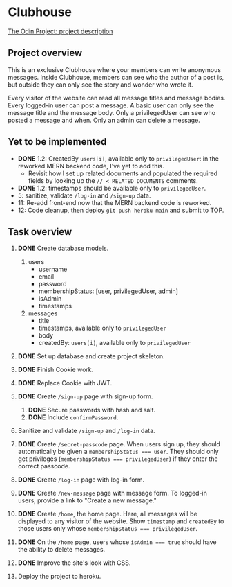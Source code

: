 # Clubhouse
[The Odin Project: project description](https://www.theodinproject.com/paths/full-stack-javascript/courses/nodejs/lessons/members-only)


## Project overview
This is an exclusive Clubhouse where your members can write anonymous messages. Inside Clubhouse, members can see who the author of a post is, but outside they can only see the story and wonder who wrote it.

Every visitor of the website can read all message titles and message bodies.
Every logged-in user can post a message.
A basic user can only see the message title and the message body.
Only a privilegedUser can see who posted a message and when.
Only an admin can delete a message.

## Yet to be implemented
- **DONE** 1.2: CreatedBy `users[i]`, available only to `privilegedUser`: in the reworked MERN backend code, I've yet to add this.
  - Revisit how I set up related documents and populated the required fields by looking up the `// < RELATED DOCUMENTS` comments.
- **DONE** 1.2: timestamps should be available only to `privilegedUser`.
- 5: sanitize, validate `/log-in` and `/sign-up` data.
- 11: Re-add front-end now that the MERN backend code is reworked.
- 12: Code cleanup, then deploy `git push heroku main` and submit to TOP.

## Task overview
1. **DONE** Create database models.
   1. users
      - username
      - email
      - password
      - membershipStatus: [user, privilegedUser, admin]
      - isAdmin
      - timestamps
   2. messages
       - title
       - timestamps, available only to `privilegedUser`
       - body
       - createdBy: `users[i]`, available only to `privilegedUser`
2. **DONE** Set up database and create project skeleton.
3. **DONE** Finish Cookie work.
4. **DONE** Replace Cookie with JWT.
5. **DONE** Create `/sign-up` page with sign-up form.
   1. **DONE** Secure passwords with hash and salt.
   2. **DONE** Include `confirmPassword`.
6. Sanitize and validate `/sign-up` and `/log-in` data.
7. **DONE** Create `/secret-passcode` page. When users sign up, they should automatically be given a `membershipStatus === user`. They should only get privileges (`membershipStatus === privilegedUser`) if they enter the correct passcode.
8. **DONE** Create `/log-in` page with log-in form.
9. **DONE** Create `/new-message` page with message form. To logged-in users, provide a link to "Create a new message."
10. **DONE** Create `/home`, the home page. Here, all messages will be displayed to any visitor of the website. Show `timestamp` and `createdBy` to those users only whose `membershipStatus === privilegedUser`.
11. **DONE** On the `/home` page, users whose `isAdmin === true` should have the ability to delete messages.
12. **DONE** Improve the site's look with CSS.

13. Deploy the project to heroku.
